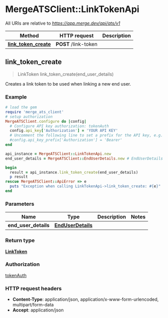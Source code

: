 # MergeATSClient::LinkTokenApi

All URIs are relative to *https://app.merge.dev/api/ats/v1*

Method | HTTP request | Description
------------- | ------------- | -------------
[**link_token_create**](LinkTokenApi.md#link_token_create) | **POST** /link-token | 



## link_token_create

> LinkToken link_token_create(end_user_details)



Creates a link token to be used when linking a new end user.

### Example

```ruby
# load the gem
require 'merge_ats_client'
# setup authorization
MergeATSClient.configure do |config|
  # Configure API key authorization: tokenAuth
  config.api_key['Authorization'] = 'YOUR API KEY'
  # Uncomment the following line to set a prefix for the API key, e.g. 'Bearer' (defaults to nil)
  #config.api_key_prefix['Authorization'] = 'Bearer'
end

api_instance = MergeATSClient::LinkTokenApi.new
end_user_details = MergeATSClient::EndUserDetails.new # EndUserDetails | 

begin
  result = api_instance.link_token_create(end_user_details)
  p result
rescue MergeATSClient::ApiError => e
  puts "Exception when calling LinkTokenApi->link_token_create: #{e}"
end
```

### Parameters


Name | Type | Description  | Notes
------------- | ------------- | ------------- | -------------
 **end_user_details** | [**EndUserDetails**](EndUserDetails.md)|  | 

### Return type

[**LinkToken**](LinkToken.md)

### Authorization

[tokenAuth](../README.md#tokenAuth)

### HTTP request headers

- **Content-Type**: application/json, application/x-www-form-urlencoded, multipart/form-data
- **Accept**: application/json

